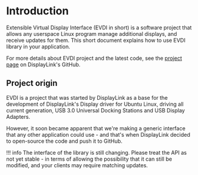 # Introduction

Extensible Virtual Display Interface (EVDI in short) is a software project that allows any userspace Linux program manage additional displays, and receive updates for them.
This short document explains how to use EVDI library in your application.

For more details about EVDI project and the latest code, see the [project page](https://github.com/DisplayLink/evdi) on DisplayLink's GitHub.

## Project origin

EVDI is a project that was started by DisplayLink as a base for the development of DisplayLink's Display driver for Ubuntu Linux, driving all
current generation, USB 3.0 Universal Docking Stations and USB Display Adapters.

However, it soon became apparent that we're making a generic interface that any other application could use - and that's when DisplayLink decided to open-source the code and push it to GitHub.

!!! info
    The interface of the library is still changing. Please treat the API as not yet stable - in terms of allowing the possibility that
	it can still be modified, and your clients may require matching updates.
